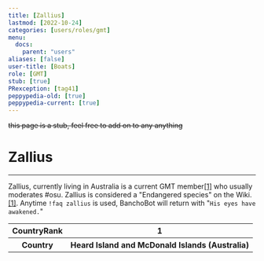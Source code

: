 ```yaml
---
title: [Zallius]
lastmod: [2022-10-24]
categories: [users/roles/gmt]
menu:
  docs:
    parent: "users"
aliases: [false]
user-title: [Boats]
role: [GMT]
stub: [true]
PRexception: [tag41]
peppypedia-old: [true]
peppypedia-current: [true]
---
```





<s>this page is a stub, feel free to add on to any anything</s>

# Zallius

---

Zallius, currently living in Australia is a current GMT member<a href="https://osu.ppy.sh/users/55">[1]</a> who usually moderates #osu. Zallius is considered a "Endangered species" on the Wiki.<a href="https://osu.ppy.sh/wiki/en/People/The_Team">[1]</a>. Anytime `!faq zallius` is used, BanchoBot will return with "`His eyes have awakened.`"

<table>
<tbody><tr>
<th>
CountryRank
</th><th>
1
</th></tr><tr>
<th>
Country
</th><th>
Heard Island and McDonald Islands (Australia)</th></tr></tbody></table>

</th></tr></tbody></table>



<!-- TODO: rework -->